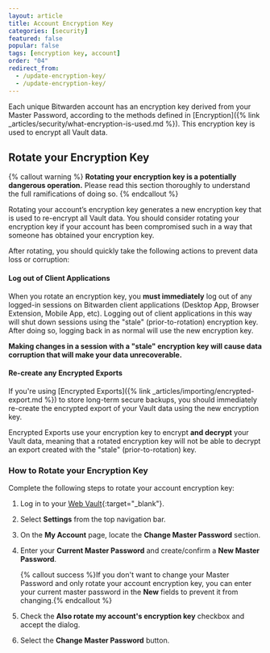 ```yaml
---
layout: article
title: Account Encryption Key
categories: [security]
featured: false
popular: false
tags: [encryption key, account]
order: "04"
redirect_from:
  - /update-encryption-key/
  - /update-encryption-key/
---
```


Each unique Bitwarden account has an encryption key derived from your Master Password, according to the methods defined in [Encryption]({% link _articles/security/what-encryption-is-used.md %}). This encryption key is used to encrypt all Vault data.

## Rotate your Encryption Key

{% callout warning %}
**Rotating your encryption key is a potentially dangerous operation.** Please read this section thoroughly to understand the full ramifications of doing so.
{% endcallout %}

Rotating your account’s encryption key generates a new encryption key that is used to re-encrypt all Vault data. You should consider rotating your encryption key if your account has been compromised such in a way that someone has obtained your encryption key.


After rotating, you should quickly take the following actions to prevent data loss or corruption:

#### Log out of Client Applications

When you rotate an encryption key, you **must immediately** log out of any logged-in sessions on Bitwarden client applications (Desktop App, Browser Extension, Mobile App, etc). Logging out of client applications in this way will shut down sessions using the "stale" (prior-to-rotation) encryption key. After doing so, logging back in as normal will use the new encryption key.

**Making changes in a session with a "stale" encryption key will cause data corruption that will make your data unrecoverable.**

#### Re-create any Encrypted Exports

If you're using [Encrypted Exports]({% link _articles/importing/encrypted-export.md %}) to store long-term secure backups, you should immediately re-create the encrypted export of your Vault data using the new encryption key.

Encrypted Exports use your encryption key to encrypt **and decrypt** your Vault data, meaning that a rotated encryption key will not be able to decrypt an export created with the "stale" (prior-to-rotation) key.

### How to Rotate your Encryption Key

Complete the following steps to rotate your account encryption key:

1. Log in to your [Web Vault](https://vault.bitwarden.com){:target="\_blank"}.
2. Select **Settings** from the top navigation bar.
3. On the **My Account** page, locate the **Change Master Password** section.
4. Enter your **Current Master Password** and create/confirm a **New Master Password**.

   {% callout success %}If you don't want to change your Master Password and only rotate your account encryption key, you can enter your current master password in the **New** fields to prevent it from changing.{% endcallout %}
5. Check the **Also rotate my account's encryption key** checkbox and accept the dialog.
6. Select the **Change Master Password** button.
